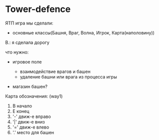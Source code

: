 # Tower-defence
ЯТП игра
мы сделали: 
  - основные классы(Башня, Враг, Волна, Игрок, Карта(наполовину))
  
В.: я сделала дорогу  
  
 что нужно:
  - игровое поле
    * взаимодействие врагов и башен
    * удаление башни или врага из процесса игры
    
  - магазин башен?
  
  
  Карта обозначения: (way1)
1)  B начало
2)  E конец
3)  '-' движ-е вправо
4)  '|' движ-е вниз  
6)  '=' движ-е влево
7)  '.' место для башен
  
  
  
